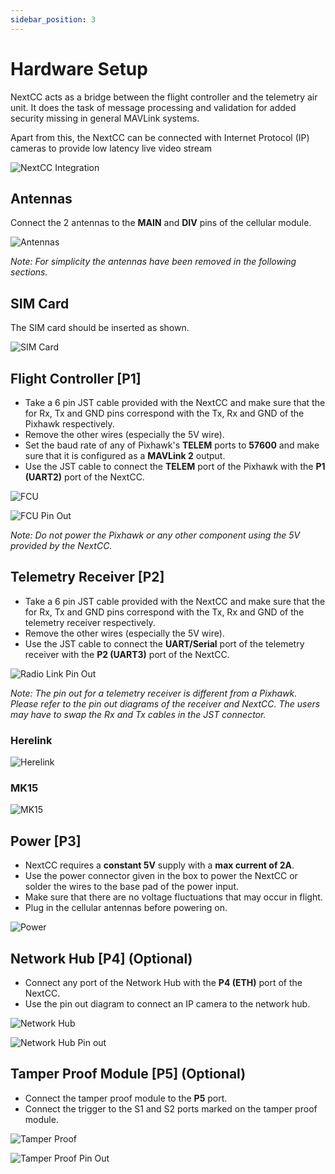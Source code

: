 ```yaml
---
sidebar_position: 3
---
```


# Hardware Setup

NextCC acts as a bridge between the flight controller and the telemetry air unit. It does the task of message processing
and validation for added security missing in general MAVLink systems.

Apart from this, the NextCC can be connected with Internet Protocol (IP) cameras to provide low latency live video
stream

![NextCC Integration](./img/hardware-setup-intro.png)

## Antennas

Connect the 2 antennas to the **MAIN** and **DIV** pins of the cellular module.

![Antennas](./img/hardware-setup-antennas.png)

*Note: For simplicity the antennas have been removed in the following sections.*

## SIM Card

The SIM card should be inserted as shown.

![SIM Card](./img/hardware-setup-sim.png)

## Flight Controller \[P1\]

- Take a 6 pin JST cable provided with the NextCC and make sure that the for Rx, Tx and GND pins correspond with the Tx,
  Rx and GND of the Pixhawk respectively.
- Remove the other wires (especially the 5V wire).
- Set the baud rate of any of Pixhawk's **TELEM** ports to **57600** and make sure that it is configured as a
  **MAVLink 2** output.
- Use the JST cable to connect the **TELEM** port of the Pixhawk with the **P1 (UART2)** port of the NextCC.

![FCU](./img/hardware-setup-fcu.png)

![FCU Pin Out](./img/hardware-setup-fcu-pin-out.png)

*Note: Do not power the Pixhawk or any other component using the 5V provided by the NextCC.*

## Telemetry Receiver \[P2\]

- Take a 6 pin JST cable provided with the NextCC and make sure that the for Rx, Tx and GND pins correspond with the Tx,
  Rx and GND of the telemetry receiver respectively.
- Remove the other wires (especially the 5V wire).
- Use the JST cable to connect the **UART/Serial** port of the telemetry receiver with the **P2 (UART3)** port of the
  NextCC.


![Radio Link Pin Out](./img/hardware-setup-telem-rec-pin-out.png)

*Note: The pin out for a telemetry receiver is different from a Pixhawk. Please refer to the pin out diagrams of the*
*receiver and NextCC. The users may have to swap the Rx and Tx cables in the JST connector.*

### Herelink

![Herelink](./img/hardware-setup-telem-rec-herelink.png)

### MK15

![MK15](./img/hardware-setup-telem-rec-mk15.png)

## Power \[P3\]

- NextCC requires a **constant 5V** supply with a **max current of 2A**.
- Use the power connector given in the box to power the NextCC or solder the wires to the base pad of the power input.
- Make sure that there are no voltage fluctuations that may occur in flight.
- Plug in the cellular antennas before powering on​.

![Power](./img/hardware-setup-power.png)

## Network Hub \[P4\] (Optional)

- Connect any port of the Network Hub with the **P4 (ETH)** port of the NextCC.
- Use the pin out diagram to connect an IP camera to the network hub.

![Network Hub](./img/hardware-setup-ethernet.png)

![Network Hub Pin out](./img/hardware-setup-ethernet-pin-out.png)

## Tamper Proof Module \[P5\] (Optional)

- Connect the tamper proof module to the **P5** port.
- Connect the trigger to the S1 and S2 ports marked on the tamper proof module.

![Tamper Proof](./img/hardware-setup-tamper-proof.png)

![Tamper Proof Pin Out](./img/hardware-setup-tamper-proof-pin-out.png)
